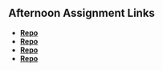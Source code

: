 ## Afternoon Assignment Links

* **[Repo](https://github.com/Porter12346/burgershack)**
* **[Repo](https://github.com/Porter12346/gregsListAPI)**
* **[Repo](https://github.com/Porter12346/rest)**
* **[Repo](https://github.com/Porter12346/bug_log)**
